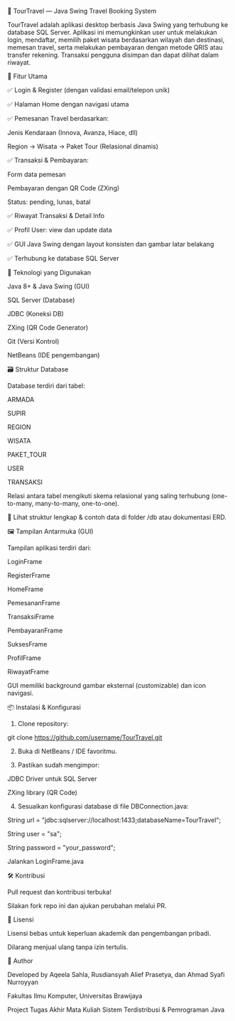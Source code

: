 🧳 TourTravel — Java Swing Travel Booking System

TourTravel adalah aplikasi desktop berbasis Java Swing yang terhubung ke database SQL Server. Aplikasi ini memungkinkan user untuk melakukan login, mendaftar, memilih paket wisata berdasarkan wilayah dan destinasi, memesan travel, serta melakukan pembayaran dengan metode QRIS atau transfer rekening. Transaksi pengguna disimpan dan dapat dilihat dalam riwayat.

🚀 Fitur Utama

✅ Login & Register (dengan validasi email/telepon unik)

✅ Halaman Home dengan navigasi utama

✅ Pemesanan Travel berdasarkan:

Jenis Kendaraan (Innova, Avanza, Hiace, dll)

Region → Wisata → Paket Tour (Relasional dinamis)

✅ Transaksi & Pembayaran:

Form data pemesan

Pembayaran dengan QR Code (ZXing)

Status: pending, lunas, batal

✅ Riwayat Transaksi & Detail Info

✅ Profil User: view dan update data

✅ GUI Java Swing dengan layout konsisten dan gambar latar belakang

✅ Terhubung ke database SQL Server

🧱 Teknologi yang Digunakan

Java 8+ & Java Swing (GUI)

SQL Server (Database)

JDBC (Koneksi DB)

ZXing (QR Code Generator)

Git (Versi Kontrol)

NetBeans (IDE pengembangan)

🗃️ Struktur Database

Database terdiri dari tabel:

ARMADA

SUPIR

REGION

WISATA

PAKET_TOUR

USER

TRANSAKSI

Relasi antara tabel mengikuti skema relasional yang saling terhubung (one-to-many, many-to-many, one-to-one).

📝 Lihat struktur lengkap & contoh data di folder /db atau dokumentasi ERD.

🖼️ Tampilan Antarmuka (GUI)

Tampilan aplikasi terdiri dari:

LoginFrame

RegisterFrame

HomeFrame

PemesananFrame

TransaksiFrame

PembayaranFrame

SuksesFrame

ProfilFrame

RiwayatFrame

GUI memiliki background gambar eksternal (customizable) dan icon navigasi.

📦 Instalasi & Konfigurasi

1. Clone repository:

git clone https://github.com/username/TourTravel.git

2. Buka di NetBeans / IDE favoritmu.

3. Pastikan sudah mengimpor:

JDBC Driver untuk SQL Server

ZXing library (QR Code)

4. Sesuaikan konfigurasi database di file DBConnection.java:

String url = "jdbc:sqlserver://localhost:1433;databaseName=TourTravel";

String user = "sa";

String password = "your_password";

Jalankan LoginFrame.java

🛠️ Kontribusi

Pull request dan kontribusi terbuka!

Silakan fork repo ini dan ajukan perubahan melalui PR.

📄 Lisensi

Lisensi bebas untuk keperluan akademik dan pengembangan pribadi.

Dilarang menjual ulang tanpa izin tertulis.

👤 Author

Developed by Aqeela Sahla, Rusdiansyah Alief Prasetya, dan Ahmad Syafi Nurroyyan

Fakultas Ilmu Komputer, Universitas Brawijaya

Project Tugas Akhir Mata Kuliah Sistem Terdistribusi & Pemrograman Java
